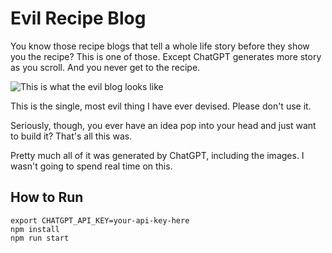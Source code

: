 # Evil Recipe Blog
You know those recipe blogs that tell a whole life story
before they show you the recipe? This is one of those. Except
ChatGPT generates more story as you scroll. And you never get
to the recipe.

![This is what the evil blog looks like](demo.gif)

This is the single, most evil thing I have ever devised.
Please don't use it.

Seriously, though, you ever have an idea pop into your head
and just want to build it? That's all this was.

Pretty much all of it was generated by ChatGPT, including the
images. I wasn't going to spend real time on this.

## How to Run
```
export CHATGPT_API_KEY=your-api-key-here
npm install
npm run start
```
